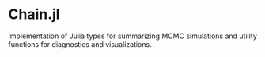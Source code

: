 # Chain.jl
Implementation of Julia types for summarizing MCMC simulations and utility functions for diagnostics and visualizations. 
